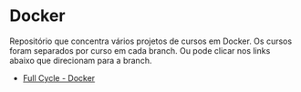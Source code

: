 # Docker
Repositório que concentra vários projetos de cursos em Docker.
Os cursos foram separados por curso em cada branch. Ou pode clicar nos links abaixo que direcionam para a branch.

* [Full Cycle - Docker](https://github.com/rafaelpeinado/docker/tree/fullcycle/docker)
